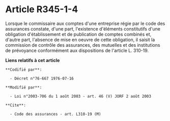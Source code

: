 # Article R345-1-4

Lorsque le commissaire aux comptes d'une entreprise régie par le code des assurances constate, d'une part, l'existence
d'éléments constitutifs d'une obligation d'établissement et de publication de comptes combinés et, d'autre part, l'absence de
mise en oeuvre de cette obligation, il saisit la commission de contrôle des assurances, des mutuelles et des institutions de
prévoyance conformément aux dispositions de l'article L. 310-19.

**Liens relatifs à cet article**

	**Codifié par**:

	  - Décret n°76-667 1976-07-16

	**Modifié par**:

	  - Loi n°2003-706 du 1 août 2003 - art. 46 (V) JORF 2 août 2003

	**Cite**:

	  - Code des assurances - art. L310-19 (M)
